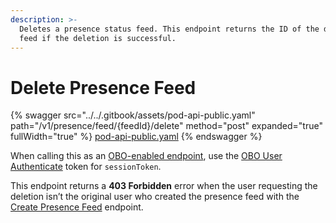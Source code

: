```yaml
---
description: >-
  Deletes a presence status feed. This endpoint returns the ID of the deleted
  feed if the deletion is successful.
---
```


# Delete Presence Feed

{% swagger src="../../.gitbook/assets/pod-api-public.yaml" path="/v1/presence/feed/{feedId}/delete" method="post" expanded="true" fullWidth="true" %}
[pod-api-public.yaml](../../.gitbook/assets/pod-api-public.yaml)
{% endswagger %}

When calling this as an [OBO-enabled endpoint](../apps-on-behalf-of-obo/), use the [OBO User Authenticate](../apps-on-behalf-of-obo/obo-rsa-user-authentication-by-user-id.md) token for `sessionToken`.

This endpoint returns a **403 Forbidden** error when the user requesting the deletion isn’t the original user who created the presence feed with the [Create Presence Feed](create-presence-feed.md) endpoint.
